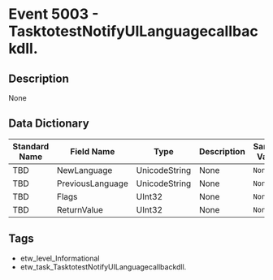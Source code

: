 # Event 5003 - TasktotestNotifyUILanguagecallbackdll.

## Description
None

## Data Dictionary
|Standard Name|Field Name|Type|Description|Sample Value|
|---|---|---|---|---|
|TBD|NewLanguage|UnicodeString|None|`None`|
|TBD|PreviousLanguage|UnicodeString|None|`None`|
|TBD|Flags|UInt32|None|`None`|
|TBD|ReturnValue|UInt32|None|`None`|

## Tags
* etw_level_Informational
* etw_task_TasktotestNotifyUILanguagecallbackdll.